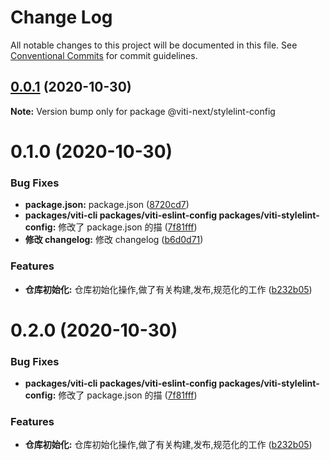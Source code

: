 # Change Log

All notable changes to this project will be documented in this file.
See [Conventional Commits](https://conventionalcommits.org) for commit guidelines.

## [0.0.1](https://github.com/haoziqaq/viti-next/compare/v0.1.0...v0.0.1) (2020-10-30)

**Note:** Version bump only for package @viti-next/stylelint-config

# 0.1.0 (2020-10-30)

### Bug Fixes

- **package.json:** package.json ([8720cd7](https://github.com/haoziqaq/viti-next/commit/8720cd77f8f7dc0d71f2309b599e9ff50204559f))
- **packages/viti-cli packages/viti-eslint-config packages/viti-stylelint-config:** 修改了 package.json 的描 ([7f81fff](https://github.com/haoziqaq/viti-next/commit/7f81fff7c0e78c6ecc44afed70b1bcac950b4a5a))
- **修改 changelog:** 修改 changelog ([b6d0d71](https://github.com/haoziqaq/viti-next/commit/b6d0d7136b60df86bf4d1d5d7c9cb81e9d4f1db8))

### Features

- **仓库初始化:** 仓库初始化操作,做了有关构建,发布,规范化的工作 ([b232b05](https://github.com/haoziqaq/viti-next/commit/b232b05aa26221aad8ddd6256cd9a6b7cdb79d60))

# 0.2.0 (2020-10-30)

### Bug Fixes

- **packages/viti-cli packages/viti-eslint-config packages/viti-stylelint-config:** 修改了 package.json 的描 ([7f81fff](https://github.com/haoziqaq/viti-next/commit/7f81fff7c0e78c6ecc44afed70b1bcac950b4a5a))

### Features

- **仓库初始化:** 仓库初始化操作,做了有关构建,发布,规范化的工作 ([b232b05](https://github.com/haoziqaq/viti-next/commit/b232b05aa26221aad8ddd6256cd9a6b7cdb79d60))
